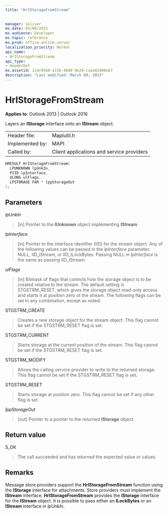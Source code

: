 ```yaml
---
title: "HrIStorageFromStream"
 
 
manager: soliver
ms.date: 03/09/2015
ms.audience: Developer
ms.topic: reference
ms.prod: office-online-server
localization_priority: Normal
api_name:
- HrIStorageFromStream
api_type:
- HeaderDef
ms.assetid: 1cdc95b8-a156-4600-9e20-caaa02680e87
description: "Last modified: March 09, 2015"
---
```


# HrIStorageFromStream

  
  
**Applies to**: Outlook 2013 | Outlook 2016 
  
Layers an **IStorage** interface onto an **IStream** object. 
  
|||
|:-----|:-----|
|Header file:  <br/> |Mapiutil.h  <br/> |
|Implemented by:  <br/> |MAPI  <br/> |
|Called by:  <br/> |Client applications and service providers  <br/> |
   
```cpp
HRESULT HrIStorageFromStream(
  LPUNKNOWN lpUnkIn,
  PIID lpInterface,
  ULONG ulFlags,
  LPSTORAGE FAR * lppStorageOut
);
```

## Parameters

 _lpUnkIn_
  
> [in] Pointer to the **IUnknown** object implementing **IStream**. 
    
 _lpInterface_
  
> [in] Pointer to the interface identifier (IID) for the stream object. Any of the following values can be passed in the  _lpInterface_ parameter: NULL, IID_IStream, or IID_ILockBytes. Passing NULL in  _lpInterface_ is the same as passing IID_IStream. 
    
 _ulFlags_
  
> [in] Bitmask of flags that controls how the storage object is to be created relative to the stream. The default setting is STGSTRM_RESET, which gives the storage object read-only access and starts it at position zero of the stream. The following flags can be set in any combination, except as noted:
    
STGSTRM_CREATE 
  
> Creates a new storage object for the stream object. This flag cannot be set if the STGSTRM_RESET flag is set. 
    
STGSTRM_CURRENT 
  
> Starts storage at the current position of the stream. This flag cannot be set if the STGSTRM_RESET flag is set. 
    
STGSTRM_MODIFY 
  
> Allows the calling service provider to write to the returned storage. This flag cannot be set if the STGSTRM_RESET flag is set. 
    
STGSTRM_RESET 
  
> Starts storage at position zero. This flag cannot be set if any other flag is set. 
    
 _lppStorageOut_
  
> [out] Pointer to a pointer to the returned **IStorage** object. 
    
## Return value

S_OK 
  
> The call succeeded and has returned the expected value or values.
    
## Remarks

Message store providers support the **HrIStorageFromStream** function using the **IStorage** interface for attachments. Store providers must implement the **IStream** interface. **HrIStorageFromStream** provides the **IStorage** interface for the **IStream** object. It is possible to pass either an **ILockBytes** or an **IStream** interface in  _lpUnkIn_. 
  

